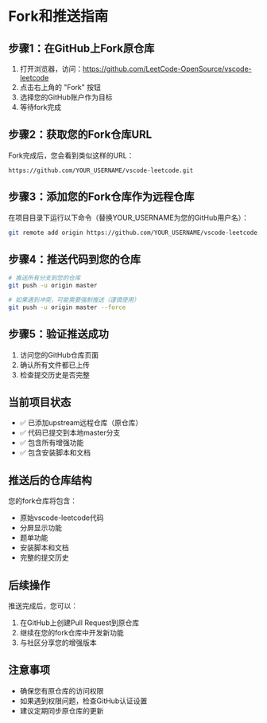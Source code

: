 # Fork和推送指南

## 步骤1：在GitHub上Fork原仓库

1. 打开浏览器，访问：https://github.com/LeetCode-OpenSource/vscode-leetcode
2. 点击右上角的 "Fork" 按钮
3. 选择您的GitHub账户作为目标
4. 等待fork完成

## 步骤2：获取您的Fork仓库URL

Fork完成后，您会看到类似这样的URL：
```
https://github.com/YOUR_USERNAME/vscode-leetcode.git
```

## 步骤3：添加您的Fork仓库作为远程仓库

在项目目录下运行以下命令（替换YOUR_USERNAME为您的GitHub用户名）：

```bash
git remote add origin https://github.com/YOUR_USERNAME/vscode-leetcode.git
```

## 步骤4：推送代码到您的仓库

```bash
# 推送所有分支到您的仓库
git push -u origin master

# 如果遇到冲突，可能需要强制推送（谨慎使用）
git push -u origin master --force
```

## 步骤5：验证推送成功

1. 访问您的GitHub仓库页面
2. 确认所有文件都已上传
3. 检查提交历史是否完整

## 当前项目状态

- ✅ 已添加upstream远程仓库（原仓库）
- ✅ 代码已提交到本地master分支
- ✅ 包含所有增强功能
- ✅ 包含安装脚本和文档

## 推送后的仓库结构

您的fork仓库将包含：
- 原始vscode-leetcode代码
- 分屏显示功能
- 题单功能
- 安装脚本和文档
- 完整的提交历史

## 后续操作

推送完成后，您可以：
1. 在GitHub上创建Pull Request到原仓库
2. 继续在您的fork仓库中开发新功能
3. 与社区分享您的增强版本

## 注意事项

- 确保您有原仓库的访问权限
- 如果遇到权限问题，检查GitHub认证设置
- 建议定期同步原仓库的更新
